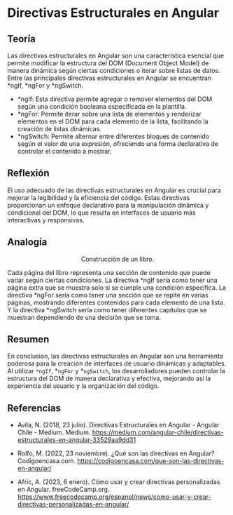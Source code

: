 # Directivas Estructurales en Angular

## Teoría

Las directivas estructurales en Angular son una característica esencial que permite modificar la estructura del DOM (Document Object Model) de manera dinámica según ciertas condiciones o iterar sobre listas de datos. Entre las principales directivas estructurales en Angular se encuentran *ngIf, *ngFor y *ngSwitch.

+ *ngIf: Esta directiva permite agregar o remover elementos del DOM según una condición booleana especificada en la plantilla.
+ *ngFor: Permite iterar sobre una lista de elementos y renderizar elementos en el DOM para cada elemento de la lista, facilitando la creación de listas dinámicas.
+ *ngSwitch: Permite alternar entre diferentes bloques de contenido según el valor de una expresión, ofreciendo una forma declarativa de controlar el contenido a mostrar.

## Reflexión

El uso adecuado de las directivas estructurales en Angular es crucial para mejorar la legibilidad y la eficiencia del código. Estas directivas proporcionan un enfoque declarativo para la manipulación dinámica y condicional del DOM, lo que resulta en interfaces de usuario más interactivas y responsivas.

## Analogía

<div style="text-align: center;">
  Construcción de un libro.
</div>

 Cada página del libro representa una sección de contenido que puede variar según ciertas condiciones. La directiva *ngIf sería como tener una página extra que se muestra solo si se cumple una condición específica. La directiva *ngFor sería como tener una sección que se repite en varias páginas, mostrando diferentes contenidos para cada elemento de una lista. Y la directiva *ngSwitch sería como tener diferentes capítulos que se muestran dependiendo de una decisión que se toma.

## Resumen

En conclusion, las directivas estructurales en Angular son una herramienta poderosa para la creación de interfaces de usuario dinámicas y adaptables. Al utilizar `*ngIf`, *`ngFor` y *`ngSwitch`, los desarrolladores pueden controlar la estructura del DOM de manera declarativa y efectiva, mejorando así la experiencia del usuario y la organización del código.


## Referencias

+ Avila, N. (2018, 23 julio). Directivas Estructurales en Angular - Angular Chile - Medium. Medium. https://medium.com/angular-chile/directivas-estructurales-en-angular-33529aa9dd31

+ Rolfo, M. (2022, 23 noviembre). ¿Qué son las directivas en Angular? Codigoencasa.com. https://codigoencasa.com/que-son-las-directivas-en-angular/

+ Afric, A. (2023, 6 enero). Cómo usar y crear directivas personalizadas en Angular. freeCodeCamp.org. https://www.freecodecamp.org/espanol/news/como-usar-y-crear-directivas-personalizadas-en-angular/